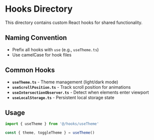 # Hooks Directory

This directory contains custom React hooks for shared functionality.

## Naming Convention

- Prefix all hooks with `use` (e.g., `useTheme.ts`)
- Use camelCase for hook files

## Common Hooks

- **`useTheme.ts`** - Theme management (light/dark mode)
- **`useScrollPosition.ts`** - Track scroll position for animations
- **`useIntersectionObserver.ts`** - Detect when elements enter viewport
- **`useLocalStorage.ts`** - Persistent local storage state

## Usage

```typescript
import { useTheme } from '@/hooks/useTheme'

const { theme, toggleTheme } = useTheme()
``` 